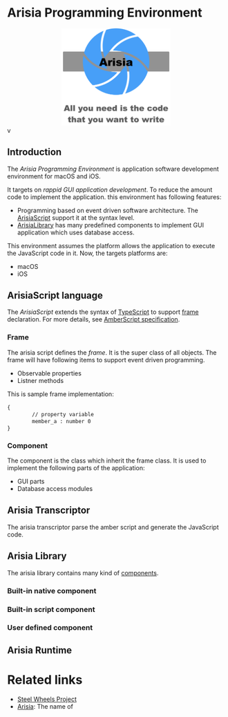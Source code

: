 # Arisia Programming Environment

<div style="text-align: center">
<img src="./Document/Images/arisia-title.png" alt="Arisia Icon" width="50%" height="50%">
</div>v

## Introduction
The *Arisia Programming Environment* is application software development environment for macOS and iOS.

It targets on *rappid GUI application development*.
To reduce the amount code to implement the application.
this environment has following features:
* Programming based on event driven software architecture. The [ArisiaScript](#arisiascript-language) support it at the syntax level.
* [ArisiaLibrary](#arisia-library) has many predefined components to implement GUI application which uses database access.

This environment assumes the platform allows the application to execute the JavaScript code in it. 
Now, the targets platforms are:
* macOS
* iOS

## ArisiaScript language
The *ArisiaScript* extends the syntax of [TypeScript](https://www.typescriptlang.org) to support [frame](#frame) declaration.
For more details, see [AmberScript specification](./Document/arisia-lang.md).

### Frame
The arisia script defines the *frame*. It is the super class of all objects. 
The frame will have following items to support event driven programming.
* Observable properties
* Listner methods

This is sample frame implementation:
````
{
        // property variable
        member_a : number 0
}
````

### Component
The component is the class which inherit the frame class.
It is used to implement the following parts of the application:
* GUI parts
* Database access modules

## Arisia Transcriptor
The arisia transcriptor parse the amber script and generate the JavaScript code.


## Arisia Library
The arisia library contains many kind of [components](#component).

### Built-in native component
### Built-in script component
### User defined component

## Arisia Runtime

# Related links
* [Steel Wheels Project](https://github.com/steelwheels)
* [Arisia](https://en.wikipedia.org/wiki/Lensman_series): The name of 

